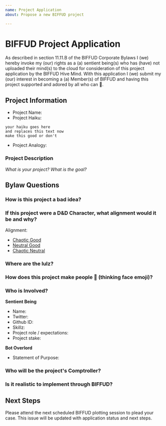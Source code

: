 ```yaml
---
name: Project Application
about: Propose a new BIFFUD project

---
```


# BIFFUD Project Application
As described in section 11.11.B of the BIFFUD Corporate Bylaws I (we) hereby invoke my (our) rights as a (a) sentient being(s) who has (have) not uploaded their mind(s) to the cloud for consideration of this project application by the BIFFUD Hive Mind. With this application I (we) submit my (our) interest in becoming a (a) Member(s) of BIFFUD and having this project supported and adored by all who can 🤔.

## Project Information
- Project Name: 
- Project Haiku: 
```
your haiku goes here  
and replaces this text now  
make this good or don't  
```
- Project Analogy:

### Project Description
*What is your project? What is the goal?*

## Bylaw Questions

### How is this project a bad idea?

### If this project were a D&D Character, what alignment would it be and why?
Alignment:
- [Chaotic Good](http://easydamus.com/chaoticgood.html)
- [Neutral Good](http://easydamus.com/neutralgood.html)
- [Chaotic Neutral](http://easydamus.com/chaoticneutral.html)

### Where are the lulz?

### How does this project make people 🤔 (thinking face emoji)?

### Who is Involved?
**Sentient Being**
- Name: 
- Twitter: 
- Github ID:
- Skillz: 
- Project role / expectations: 
- Project stake: 

**Bot Overlord**
- Statement of Purpose: 

### Who will be the project's Comptroller?

### Is it realistic to implement through BIFFUD?

## Next Steps
Please attend the next scheduled BIFFUD plotting session to plead your case.
This issue will be updated with application status and next steps.

